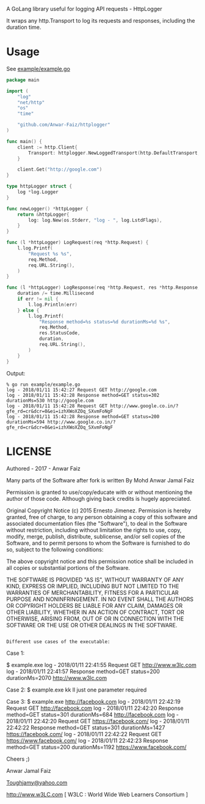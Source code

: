A GoLang library useful for logging API requests - HttpLogger

It wraps any http.Transport to log its requests and responses,
including the duration time.

# Usage

See [example/example.go](example/example.go)

```go
package main

import (
	"log"
	"net/http"
	"os"
	"time"

	"github.com/Anwar-Faiz/httplogger"
)

func main() {
	client := http.Client{
		Transport: httplogger.NewLoggedTransport(http.DefaultTransport, newLogger()),
	}

	client.Get("http://google.com")
}

type httpLogger struct {
	log *log.Logger
}

func newLogger() *httpLogger {
	return &httpLogger{
		log: log.New(os.Stderr, "log - ", log.LstdFlags),
	}
}

func (l *httpLogger) LogRequest(req *http.Request) {
	l.log.Printf(
		"Request %s %s",
		req.Method,
		req.URL.String(),
	)
}

func (l *httpLogger) LogResponse(req *http.Request, res *http.Response, err error, duration time.Duration) {
	duration /= time.Millisecond
	if err != nil {
		l.log.Println(err)
	} else {
		l.log.Printf(
			"Response method=%s status=%d durationMs=%d %s",
			req.Method,
			res.StatusCode,
			duration,
			req.URL.String(),
		)
	}
}
```

Output:

```
% go run example/example.go
log - 2018/01/11 15:42:27 Request GET http://google.com
log - 2018/01/11 15:42:28 Response method=GET status=302 durationMs=530 http://google.com
log - 2018/01/11 15:42:28 Request GET http://www.google.co.in/?gfe_rd=cr&dcr=0&ei=izhXWoXZOq_SXvmFoNgF
log - 2018/01/11 15:42:28 Response method=GET status=200 durationMs=594 http://www.google.co.in/?gfe_rd=cr&dcr=0&ei=izhXWoXZOq_SXvmFoNgF
```

# LICENSE

Authored - 2017 - Anwar Faiz

Many parts of the Software after fork is written By Mohd Anwar Jamal Faiz

Permission is granted to use/copy/educate with or without mentioning the author of those code. Although giving back credits is hugely appreciated. 

Original Copyright Notice (c) 2015 Ernesto Jimenez. Permission is hereby granted, free of charge, to any person obtaining a copy of this software and associated documentation files (the "Software"), to deal in the Software without restriction, including without limitation the rights to use, copy, modify, merge, publish, distribute, sublicense, and/or sell copies of the Software, and to permit persons to whom the Software is furnished to do so, subject to the following conditions:

The above copyright notice and this permission notice shall be included in all copies or substantial portions of the Software.

THE SOFTWARE IS PROVIDED "AS IS", WITHOUT WARRANTY OF ANY KIND, EXPRESS OR IMPLIED, INCLUDING BUT NOT LIMITED TO THE WARRANTIES OF MERCHANTABILITY, FITNESS FOR A PARTICULAR PURPOSE AND NONINFRINGEMENT. IN NO EVENT SHALL THE AUTHORS OR COPYRIGHT HOLDERS BE LIABLE FOR ANY CLAIM, DAMAGES OR OTHER LIABILITY, WHETHER IN AN ACTION OF CONTRACT, TORT OR OTHERWISE, ARISING FROM, OUT OF OR IN CONNECTION WITH THE SOFTWARE OR THE USE OR OTHER DEALINGS IN THE SOFTWARE.


```

Different use cases of the executable:

```
Case 1:

$ example.exe
log - 2018/01/11 22:41:55 Request GET http://www.w3lc.com
log - 2018/01/11 22:41:57 Response method=GET status=200 durationMs=2070 http://www.w3lc.com


Case 2:
$ example.exe kk ll
just one parameter required


Case 3:
$ example.exe http://facebook.com
log - 2018/01/11 22:42:19 Request GET http://facebook.com
log - 2018/01/11 22:42:20 Response method=GET status=301 durationMs=684 http://facebook.com
log - 2018/01/11 22:42:20 Request GET https://facebook.com/
log - 2018/01/11 22:42:22 Response method=GET status=301 durationMs=1427 https://facebook.com/
log - 2018/01/11 22:42:22 Request GET https://www.facebook.com/
log - 2018/01/11 22:42:23 Response method=GET status=200 durationMs=1192 https://www.facebook.com/



Cheers ;)

Anwar Jamal Faiz

Toughjamy@yahoo.com

http://www.w3LC.com  [ W3LC : World Wide Web Learners Consortium ]
